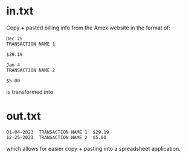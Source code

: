 # in.txt
Copy + pasted billing info from the Amex website in the format of:
```
Dec 25
TRANSACTION NAME 1

$29.19

Jan 4
TRANSACTION NAME 2

$5.00
```

is transformed into

# out.txt
```
01-04-2023	TRANSACTION NAME 1	$29.19
12-25-2023	TRANSACTION NAME 2	$5.00
```

which allows for easier copy + pasting into a spreadsheet application.